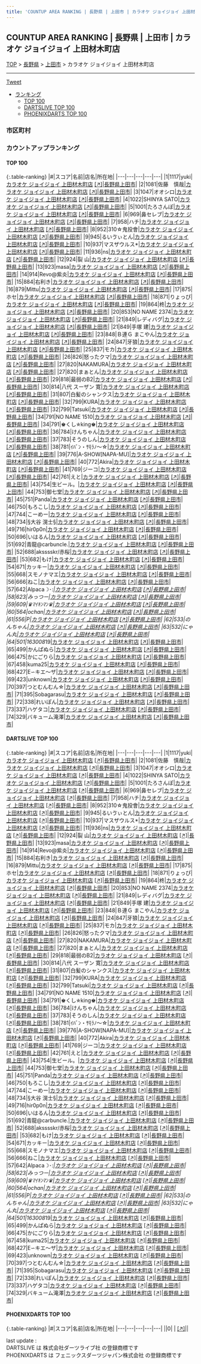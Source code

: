 ```yaml
---
title: 'COUNTUP AREA RANKING | 長野県 | 上田市 | カラオケ ジョイジョイ 上田材木町店'
---
```

## COUNTUP AREA RANKING | 長野県 | 上田市 | カラオケ ジョイジョイ 上田材木町店

[TOP](/darts/rank/) > [長野県](/darts/rank/長野県/) > [上田市](/darts/rank/長野県/上田市/) > カラオケ ジョイジョイ 上田材木町店

___

<a href="https://twitter.com/share?ref_src=twsrc%5Etfw" data-text="COUNTUP AREA RANKING | 長野県上田市カラオケ ジョイジョイ 上田材木町店" class="twitter-share-button" data-hashtags="DARTSLIVE,PHOENIXDARTS,darts,ダーツ" data-show-count="false">Tweet</a>

* [ランキング](#カウントアップランキング)
    * [TOP 100](#top-100)
    * [DARTSLIVE TOP 100](#dartslive-top-100)
    * [PHOENIXDARTS TOP 100](#phoenixdarts-top-100)

### 市区町村

<ul>

</ul>

### カウントアップランキング

#### TOP 100



{:.table-ranking}
|#|スコア|名前|店名|所在地|
|---|---|---|---|---|
|1|1117|<span class="rank-name-dl">yuki</span>|<a href="/darts/rank/shops/9a7cecc7d993d1f4f454cb89828a1cfe.html">カラオケ ジョイジョイ 上田材木町店</a> <a href="https://search.dartslive.com/jp/shop/9a7cecc7d993d1f4f454cb89828a1cfe">[↗]</a>|<a href="/darts/rank/長野県/上田市">長野県上田市</a>|
|2|1081|<span class="rank-name-dl">佐藤　慎哉</span>|<a href="/darts/rank/shops/9a7cecc7d993d1f4f454cb89828a1cfe.html">カラオケ ジョイジョイ 上田材木町店</a> <a href="https://search.dartslive.com/jp/shop/9a7cecc7d993d1f4f454cb89828a1cfe">[↗]</a>|<a href="/darts/rank/長野県/上田市">長野県上田市</a>|
|3|1047|<span class="rank-name-dl">オオシロ</span>|<a href="/darts/rank/shops/9a7cecc7d993d1f4f454cb89828a1cfe.html">カラオケ ジョイジョイ 上田材木町店</a> <a href="https://search.dartslive.com/jp/shop/9a7cecc7d993d1f4f454cb89828a1cfe">[↗]</a>|<a href="/darts/rank/長野県/上田市">長野県上田市</a>|
|4|1022|<span class="rank-name-dl">SHINYA SATO</span>|<a href="/darts/rank/shops/9a7cecc7d993d1f4f454cb89828a1cfe.html">カラオケ ジョイジョイ 上田材木町店</a> <a href="https://search.dartslive.com/jp/shop/9a7cecc7d993d1f4f454cb89828a1cfe">[↗]</a>|<a href="/darts/rank/長野県/上田市">長野県上田市</a>|
|5|1001|<span class="rank-name-dl">たろさんぽ</span>|<a href="/darts/rank/shops/9a7cecc7d993d1f4f454cb89828a1cfe.html">カラオケ ジョイジョイ 上田材木町店</a> <a href="https://search.dartslive.com/jp/shop/9a7cecc7d993d1f4f454cb89828a1cfe">[↗]</a>|<a href="/darts/rank/長野県/上田市">長野県上田市</a>|
|6|969|<span class="rank-name-dl">鼻セレブ</span>|<a href="/darts/rank/shops/9a7cecc7d993d1f4f454cb89828a1cfe.html">カラオケ ジョイジョイ 上田材木町店</a> <a href="https://search.dartslive.com/jp/shop/9a7cecc7d993d1f4f454cb89828a1cfe">[↗]</a>|<a href="/darts/rank/長野県/上田市">長野県上田市</a>|
|7|958|<span class="rank-name-dl">ハチ</span>|<a href="/darts/rank/shops/9a7cecc7d993d1f4f454cb89828a1cfe.html">カラオケ ジョイジョイ 上田材木町店</a> <a href="https://search.dartslive.com/jp/shop/9a7cecc7d993d1f4f454cb89828a1cfe">[↗]</a>|<a href="/darts/rank/長野県/上田市">長野県上田市</a>|
|8|952|<span class="rank-name-dl">310☆鬼投會</span>|<a href="/darts/rank/shops/9a7cecc7d993d1f4f454cb89828a1cfe.html">カラオケ ジョイジョイ 上田材木町店</a> <a href="https://search.dartslive.com/jp/shop/9a7cecc7d993d1f4f454cb89828a1cfe">[↗]</a>|<a href="/darts/rank/長野県/上田市">長野県上田市</a>|
|9|945|<span class="rank-name-dl">るいゔぃとん</span>|<a href="/darts/rank/shops/9a7cecc7d993d1f4f454cb89828a1cfe.html">カラオケ ジョイジョイ 上田材木町店</a> <a href="https://search.dartslive.com/jp/shop/9a7cecc7d993d1f4f454cb89828a1cfe">[↗]</a>|<a href="/darts/rank/長野県/上田市">長野県上田市</a>|
|10|937|<span class="rank-name-dl">マスザウルス*</span>|<a href="/darts/rank/shops/9a7cecc7d993d1f4f454cb89828a1cfe.html">カラオケ ジョイジョイ 上田材木町店</a> <a href="https://search.dartslive.com/jp/shop/9a7cecc7d993d1f4f454cb89828a1cfe">[↗]</a>|<a href="/darts/rank/長野県/上田市">長野県上田市</a>|
|11|936|<span class="rank-name-dl">ns</span>|<a href="/darts/rank/shops/9a7cecc7d993d1f4f454cb89828a1cfe.html">カラオケ ジョイジョイ 上田材木町店</a> <a href="https://search.dartslive.com/jp/shop/9a7cecc7d993d1f4f454cb89828a1cfe">[↗]</a>|<a href="/darts/rank/長野県/上田市">長野県上田市</a>|
|12|924|<span class="rank-name-dl">裂 山</span>|<a href="/darts/rank/shops/9a7cecc7d993d1f4f454cb89828a1cfe.html">カラオケ ジョイジョイ 上田材木町店</a> <a href="https://search.dartslive.com/jp/shop/9a7cecc7d993d1f4f454cb89828a1cfe">[↗]</a>|<a href="/darts/rank/長野県/上田市">長野県上田市</a>|
|13|923|<span class="rank-name-dl">masa</span>|<a href="/darts/rank/shops/9a7cecc7d993d1f4f454cb89828a1cfe.html">カラオケ ジョイジョイ 上田材木町店</a> <a href="https://search.dartslive.com/jp/shop/9a7cecc7d993d1f4f454cb89828a1cfe">[↗]</a>|<a href="/darts/rank/長野県/上田市">長野県上田市</a>|
|14|914|<span class="rank-name-dl">Revo@紫炎</span>|<a href="/darts/rank/shops/9a7cecc7d993d1f4f454cb89828a1cfe.html">カラオケ ジョイジョイ 上田材木町店</a> <a href="https://search.dartslive.com/jp/shop/9a7cecc7d993d1f4f454cb89828a1cfe">[↗]</a>|<a href="/darts/rank/長野県/上田市">長野県上田市</a>|
|15|884|<span class="rank-name-dl">右利き</span>|<a href="/darts/rank/shops/9a7cecc7d993d1f4f454cb89828a1cfe.html">カラオケ ジョイジョイ 上田材木町店</a> <a href="https://search.dartslive.com/jp/shop/9a7cecc7d993d1f4f454cb89828a1cfe">[↗]</a>|<a href="/darts/rank/長野県/上田市">長野県上田市</a>|
|16|879|<span class="rank-name-dl">Mittu</span>|<a href="/darts/rank/shops/9a7cecc7d993d1f4f454cb89828a1cfe.html">カラオケ ジョイジョイ 上田材木町店</a> <a href="https://search.dartslive.com/jp/shop/9a7cecc7d993d1f4f454cb89828a1cfe">[↗]</a>|<a href="/darts/rank/長野県/上田市">長野県上田市</a>|
|17|875|<span class="rank-name-dl">ホセ</span>|<a href="/darts/rank/shops/9a7cecc7d993d1f4f454cb89828a1cfe.html">カラオケ ジョイジョイ 上田材木町店</a> <a href="https://search.dartslive.com/jp/shop/9a7cecc7d993d1f4f454cb89828a1cfe">[↗]</a>|<a href="/darts/rank/長野県/上田市">長野県上田市</a>|
|18|871|<span class="rank-name-dl">りょっぴ</span>|<a href="/darts/rank/shops/9a7cecc7d993d1f4f454cb89828a1cfe.html">カラオケ ジョイジョイ 上田材木町店</a> <a href="https://search.dartslive.com/jp/shop/9a7cecc7d993d1f4f454cb89828a1cfe">[↗]</a>|<a href="/darts/rank/長野県/上田市">長野県上田市</a>|
|19|864|<span class="rank-name-dl">柊</span>|<a href="/darts/rank/shops/9a7cecc7d993d1f4f454cb89828a1cfe.html">カラオケ ジョイジョイ 上田材木町店</a> <a href="https://search.dartslive.com/jp/shop/9a7cecc7d993d1f4f454cb89828a1cfe">[↗]</a>|<a href="/darts/rank/長野県/上田市">長野県上田市</a>|
|20|853|<span class="rank-name-dl">NO NAME 2374</span>|<a href="/darts/rank/shops/9a7cecc7d993d1f4f454cb89828a1cfe.html">カラオケ ジョイジョイ 上田材木町店</a> <a href="https://search.dartslive.com/jp/shop/9a7cecc7d993d1f4f454cb89828a1cfe">[↗]</a>|<a href="/darts/rank/長野県/上田市">長野県上田市</a>|
|21|849|<span class="rank-name-dl">レディバグ</span>|<a href="/darts/rank/shops/9a7cecc7d993d1f4f454cb89828a1cfe.html">カラオケ ジョイジョイ 上田材木町店</a> <a href="https://search.dartslive.com/jp/shop/9a7cecc7d993d1f4f454cb89828a1cfe">[↗]</a>|<a href="/darts/rank/長野県/上田市">長野県上田市</a>|
|21|849|<span class="rank-name-dl">手塚 建</span>|<a href="/darts/rank/shops/9a7cecc7d993d1f4f454cb89828a1cfe.html">カラオケ ジョイジョイ 上田材木町店</a> <a href="https://search.dartslive.com/jp/shop/9a7cecc7d993d1f4f454cb89828a1cfe">[↗]</a>|<a href="/darts/rank/長野県/上田市">長野県上田市</a>|
|23|848|<span class="rank-name-dl">Ｂ連Ｇ まこやん</span>|<a href="/darts/rank/shops/9a7cecc7d993d1f4f454cb89828a1cfe.html">カラオケ ジョイジョイ 上田材木町店</a> <a href="https://search.dartslive.com/jp/shop/9a7cecc7d993d1f4f454cb89828a1cfe">[↗]</a>|<a href="/darts/rank/長野県/上田市">長野県上田市</a>|
|24|847|<span class="rank-name-dl">牙狼</span>|<a href="/darts/rank/shops/9a7cecc7d993d1f4f454cb89828a1cfe.html">カラオケ ジョイジョイ 上田材木町店</a> <a href="https://search.dartslive.com/jp/shop/9a7cecc7d993d1f4f454cb89828a1cfe">[↗]</a>|<a href="/darts/rank/長野県/上田市">長野県上田市</a>|
|25|837|<span class="rank-name-dl">モカ</span>|<a href="/darts/rank/shops/9a7cecc7d993d1f4f454cb89828a1cfe.html">カラオケ ジョイジョイ 上田材木町店</a> <a href="https://search.dartslive.com/jp/shop/9a7cecc7d993d1f4f454cb89828a1cfe">[↗]</a>|<a href="/darts/rank/長野県/上田市">長野県上田市</a>|
|26|826|<span class="rank-name-dl">怒ったクマ</span>|<a href="/darts/rank/shops/9a7cecc7d993d1f4f454cb89828a1cfe.html">カラオケ ジョイジョイ 上田材木町店</a> <a href="https://search.dartslive.com/jp/shop/9a7cecc7d993d1f4f454cb89828a1cfe">[↗]</a>|<a href="/darts/rank/長野県/上田市">長野県上田市</a>|
|27|820|<span class="rank-name-dl">NAKAMURA</span>|<a href="/darts/rank/shops/9a7cecc7d993d1f4f454cb89828a1cfe.html">カラオケ ジョイジョイ 上田材木町店</a> <a href="https://search.dartslive.com/jp/shop/9a7cecc7d993d1f4f454cb89828a1cfe">[↗]</a>|<a href="/darts/rank/長野県/上田市">長野県上田市</a>|
|27|820|<span class="rank-name-dl">まぁとん</span>|<a href="/darts/rank/shops/9a7cecc7d993d1f4f454cb89828a1cfe.html">カラオケ ジョイジョイ 上田材木町店</a> <a href="https://search.dartslive.com/jp/shop/9a7cecc7d993d1f4f454cb89828a1cfe">[↗]</a>|<a href="/darts/rank/長野県/上田市">長野県上田市</a>|
|29|818|<span class="rank-name-dl">最弱のB2</span>|<a href="/darts/rank/shops/9a7cecc7d993d1f4f454cb89828a1cfe.html">カラオケ ジョイジョイ 上田材木町店</a> <a href="https://search.dartslive.com/jp/shop/9a7cecc7d993d1f4f454cb89828a1cfe">[↗]</a>|<a href="/darts/rank/長野県/上田市">長野県上田市</a>|
|30|814|<span class="rank-name-dl">八代 スーザン 寛</span>|<a href="/darts/rank/shops/9a7cecc7d993d1f4f454cb89828a1cfe.html">カラオケ ジョイジョイ 上田材木町店</a> <a href="https://search.dartslive.com/jp/shop/9a7cecc7d993d1f4f454cb89828a1cfe">[↗]</a>|<a href="/darts/rank/長野県/上田市">長野県上田市</a>|
|31|807|<span class="rank-name-dl">白髪のシャンクス</span>|<a href="/darts/rank/shops/9a7cecc7d993d1f4f454cb89828a1cfe.html">カラオケ ジョイジョイ 上田材木町店</a> <a href="https://search.dartslive.com/jp/shop/9a7cecc7d993d1f4f454cb89828a1cfe">[↗]</a>|<a href="/darts/rank/長野県/上田市">長野県上田市</a>|
|32|799|<span class="rank-name-dl">KURA</span>|<a href="/darts/rank/shops/9a7cecc7d993d1f4f454cb89828a1cfe.html">カラオケ ジョイジョイ 上田材木町店</a> <a href="https://search.dartslive.com/jp/shop/9a7cecc7d993d1f4f454cb89828a1cfe">[↗]</a>|<a href="/darts/rank/長野県/上田市">長野県上田市</a>|
|32|799|<span class="rank-name-dl">Tatsuki</span>|<a href="/darts/rank/shops/9a7cecc7d993d1f4f454cb89828a1cfe.html">カラオケ ジョイジョイ 上田材木町店</a> <a href="https://search.dartslive.com/jp/shop/9a7cecc7d993d1f4f454cb89828a1cfe">[↗]</a>|<a href="/darts/rank/長野県/上田市">長野県上田市</a>|
|34|791|<span class="rank-name-dl">NO NAME 1510</span>|<a href="/darts/rank/shops/9a7cecc7d993d1f4f454cb89828a1cfe.html">カラオケ ジョイジョイ 上田材木町店</a> <a href="https://search.dartslive.com/jp/shop/9a7cecc7d993d1f4f454cb89828a1cfe">[↗]</a>|<a href="/darts/rank/長野県/上田市">長野県上田市</a>|
|34|791|<span class="rank-name-dl">♚くし✯king♚</span>|<a href="/darts/rank/shops/9a7cecc7d993d1f4f454cb89828a1cfe.html">カラオケ ジョイジョイ 上田材木町店</a> <a href="https://search.dartslive.com/jp/shop/9a7cecc7d993d1f4f454cb89828a1cfe">[↗]</a>|<a href="/darts/rank/長野県/上田市">長野県上田市</a>|
|36|784|<span class="rank-name-dl">けんちゃん</span>|<a href="/darts/rank/shops/9a7cecc7d993d1f4f454cb89828a1cfe.html">カラオケ ジョイジョイ 上田材木町店</a> <a href="https://search.dartslive.com/jp/shop/9a7cecc7d993d1f4f454cb89828a1cfe">[↗]</a>|<a href="/darts/rank/長野県/上田市">長野県上田市</a>|
|37|783|<span class="rank-name-dl">そうのしん</span>|<a href="/darts/rank/shops/9a7cecc7d993d1f4f454cb89828a1cfe.html">カラオケ ジョイジョイ 上田材木町店</a> <a href="https://search.dartslive.com/jp/shop/9a7cecc7d993d1f4f454cb89828a1cfe">[↗]</a>|<a href="/darts/rank/長野県/上田市">長野県上田市</a>|
|38|781|<span class="rank-name-dl">ｲﾊﾞﾝ・ｻﾓﾗﾉ～☆</span>|<a href="/darts/rank/shops/9a7cecc7d993d1f4f454cb89828a1cfe.html">カラオケ ジョイジョイ 上田材木町店</a> <a href="https://search.dartslive.com/jp/shop/9a7cecc7d993d1f4f454cb89828a1cfe">[↗]</a>|<a href="/darts/rank/長野県/上田市">長野県上田市</a>|
|39|776|<span class="rank-name-dl">A-SHOW[NAPA-MU]</span>|<a href="/darts/rank/shops/9a7cecc7d993d1f4f454cb89828a1cfe.html">カラオケ ジョイジョイ 上田材木町店</a> <a href="https://search.dartslive.com/jp/shop/9a7cecc7d993d1f4f454cb89828a1cfe">[↗]</a>|<a href="/darts/rank/長野県/上田市">長野県上田市</a>|
|40|772|<span class="rank-name-dl">Akira</span>|<a href="/darts/rank/shops/9a7cecc7d993d1f4f454cb89828a1cfe.html">カラオケ ジョイジョイ 上田材木町店</a> <a href="https://search.dartslive.com/jp/shop/9a7cecc7d993d1f4f454cb89828a1cfe">[↗]</a>|<a href="/darts/rank/長野県/上田市">長野県上田市</a>|
|41|769|<span class="rank-name-dl">ジーコ</span>|<a href="/darts/rank/shops/9a7cecc7d993d1f4f454cb89828a1cfe.html">カラオケ ジョイジョイ 上田材木町店</a> <a href="https://search.dartslive.com/jp/shop/9a7cecc7d993d1f4f454cb89828a1cfe">[↗]</a>|<a href="/darts/rank/長野県/上田市">長野県上田市</a>|
|42|761|<span class="rank-name-dl">えと</span>|<a href="/darts/rank/shops/9a7cecc7d993d1f4f454cb89828a1cfe.html">カラオケ ジョイジョイ 上田材木町店</a> <a href="https://search.dartslive.com/jp/shop/9a7cecc7d993d1f4f454cb89828a1cfe">[↗]</a>|<a href="/darts/rank/長野県/上田市">長野県上田市</a>|
|43|754|<span class="rank-name-dl">生ビール。</span>|<a href="/darts/rank/shops/9a7cecc7d993d1f4f454cb89828a1cfe.html">カラオケ ジョイジョイ 上田材木町店</a> <a href="https://search.dartslive.com/jp/shop/9a7cecc7d993d1f4f454cb89828a1cfe">[↗]</a>|<a href="/darts/rank/長野県/上田市">長野県上田市</a>|
|44|753|<span class="rank-name-dl">御七堂</span>|<a href="/darts/rank/shops/9a7cecc7d993d1f4f454cb89828a1cfe.html">カラオケ ジョイジョイ 上田材木町店</a> <a href="https://search.dartslive.com/jp/shop/9a7cecc7d993d1f4f454cb89828a1cfe">[↗]</a>|<a href="/darts/rank/長野県/上田市">長野県上田市</a>|
|45|751|<span class="rank-name-dl">Panda</span>|<a href="/darts/rank/shops/9a7cecc7d993d1f4f454cb89828a1cfe.html">カラオケ ジョイジョイ 上田材木町店</a> <a href="https://search.dartslive.com/jp/shop/9a7cecc7d993d1f4f454cb89828a1cfe">[↗]</a>|<a href="/darts/rank/長野県/上田市">長野県上田市</a>|
|46|750|<span class="rank-name-dl">もろこし</span>|<a href="/darts/rank/shops/9a7cecc7d993d1f4f454cb89828a1cfe.html">カラオケ ジョイジョイ 上田材木町店</a> <a href="https://search.dartslive.com/jp/shop/9a7cecc7d993d1f4f454cb89828a1cfe">[↗]</a>|<a href="/darts/rank/長野県/上田市">長野県上田市</a>|
|47|744|<span class="rank-name-dl">こーめー</span>|<a href="/darts/rank/shops/9a7cecc7d993d1f4f454cb89828a1cfe.html">カラオケ ジョイジョイ 上田材木町店</a> <a href="https://search.dartslive.com/jp/shop/9a7cecc7d993d1f4f454cb89828a1cfe">[↗]</a>|<a href="/darts/rank/長野県/上田市">長野県上田市</a>|
|48|734|<span class="rank-name-dl">§大谷 滉士§</span>|<a href="/darts/rank/shops/9a7cecc7d993d1f4f454cb89828a1cfe.html">カラオケ ジョイジョイ 上田材木町店</a> <a href="https://search.dartslive.com/jp/shop/9a7cecc7d993d1f4f454cb89828a1cfe">[↗]</a>|<a href="/darts/rank/長野県/上田市">長野県上田市</a>|
|49|716|<span class="rank-name-dl">hir0p0n</span>|<a href="/darts/rank/shops/9a7cecc7d993d1f4f454cb89828a1cfe.html">カラオケ ジョイジョイ 上田材木町店</a> <a href="https://search.dartslive.com/jp/shop/9a7cecc7d993d1f4f454cb89828a1cfe">[↗]</a>|<a href="/darts/rank/長野県/上田市">長野県上田市</a>|
|50|696|<span class="rank-name-dl">いはるん</span>|<a href="/darts/rank/shops/9a7cecc7d993d1f4f454cb89828a1cfe.html">カラオケ ジョイジョイ 上田材木町店</a> <a href="https://search.dartslive.com/jp/shop/9a7cecc7d993d1f4f454cb89828a1cfe">[↗]</a>|<a href="/darts/rank/長野県/上田市">長野県上田市</a>|
|51|692|<span class="rank-name-dl">青龍@carbuncle.</span>|<a href="/darts/rank/shops/9a7cecc7d993d1f4f454cb89828a1cfe.html">カラオケ ジョイジョイ 上田材木町店</a> <a href="https://search.dartslive.com/jp/shop/9a7cecc7d993d1f4f454cb89828a1cfe">[↗]</a>|<a href="/darts/rank/長野県/上田市">長野県上田市</a>|
|52|688|<span class="rank-name-dl">aksssskr/赤桜</span>|<a href="/darts/rank/shops/9a7cecc7d993d1f4f454cb89828a1cfe.html">カラオケ ジョイジョイ 上田材木町店</a> <a href="https://search.dartslive.com/jp/shop/9a7cecc7d993d1f4f454cb89828a1cfe">[↗]</a>|<a href="/darts/rank/長野県/上田市">長野県上田市</a>|
|53|682|<span class="rank-name-dl">もけ</span>|<a href="/darts/rank/shops/9a7cecc7d993d1f4f454cb89828a1cfe.html">カラオケ ジョイジョイ 上田材木町店</a> <a href="https://search.dartslive.com/jp/shop/9a7cecc7d993d1f4f454cb89828a1cfe">[↗]</a>|<a href="/darts/rank/長野県/上田市">長野県上田市</a>|
|54|671|<span class="rank-name-dl">カッキー</span>|<a href="/darts/rank/shops/9a7cecc7d993d1f4f454cb89828a1cfe.html">カラオケ ジョイジョイ 上田材木町店</a> <a href="https://search.dartslive.com/jp/shop/9a7cecc7d993d1f4f454cb89828a1cfe">[↗]</a>|<a href="/darts/rank/長野県/上田市">長野県上田市</a>|
|55|668|<span class="rank-name-dl">スモノナマエ</span>|<a href="/darts/rank/shops/9a7cecc7d993d1f4f454cb89828a1cfe.html">カラオケ ジョイジョイ 上田材木町店</a> <a href="https://search.dartslive.com/jp/shop/9a7cecc7d993d1f4f454cb89828a1cfe">[↗]</a>|<a href="/darts/rank/長野県/上田市">長野県上田市</a>|
|56|666|<span class="rank-name-dl">ねこ</span>|<a href="/darts/rank/shops/9a7cecc7d993d1f4f454cb89828a1cfe.html">カラオケ ジョイジョイ 上田材木町店</a> <a href="https://search.dartslive.com/jp/shop/9a7cecc7d993d1f4f454cb89828a1cfe">[↗]</a>|<a href="/darts/rank/長野県/上田市">長野県上田市</a>|
|57|642|<span class="rank-name-dl">Alpaca☽･:*</span>|<a href="/darts/rank/shops/9a7cecc7d993d1f4f454cb89828a1cfe.html">カラオケ ジョイジョイ 上田材木町店</a> <a href="https://search.dartslive.com/jp/shop/9a7cecc7d993d1f4f454cb89828a1cfe">[↗]</a>|<a href="/darts/rank/長野県/上田市">長野県上田市</a>|
|58|623|<span class="rank-name-dl">みっつー</span>|<a href="/darts/rank/shops/9a7cecc7d993d1f4f454cb89828a1cfe.html">カラオケ ジョイジョイ 上田材木町店</a> <a href="https://search.dartslive.com/jp/shop/9a7cecc7d993d1f4f454cb89828a1cfe">[↗]</a>|<a href="/darts/rank/長野県/上田市">長野県上田市</a>|
|59|609|<span class="rank-name-dl">♛ﾏｲｷﾝﾏﾝ♛</span>|<a href="/darts/rank/shops/9a7cecc7d993d1f4f454cb89828a1cfe.html">カラオケ ジョイジョイ 上田材木町店</a> <a href="https://search.dartslive.com/jp/shop/9a7cecc7d993d1f4f454cb89828a1cfe">[↗]</a>|<a href="/darts/rank/長野県/上田市">長野県上田市</a>|
|60|564|<span class="rank-name-dl">ochan</span>|<a href="/darts/rank/shops/9a7cecc7d993d1f4f454cb89828a1cfe.html">カラオケ ジョイジョイ 上田材木町店</a> <a href="https://search.dartslive.com/jp/shop/9a7cecc7d993d1f4f454cb89828a1cfe">[↗]</a>|<a href="/darts/rank/長野県/上田市">長野県上田市</a>|
|61|556|<span class="rank-name-dl">P</span>|<a href="/darts/rank/shops/9a7cecc7d993d1f4f454cb89828a1cfe.html">カラオケ ジョイジョイ 上田材木町店</a> <a href="https://search.dartslive.com/jp/shop/9a7cecc7d993d1f4f454cb89828a1cfe">[↗]</a>|<a href="/darts/rank/長野県/上田市">長野県上田市</a>|
|62|533|<span class="rank-name-dl">のんちゃん</span>|<a href="/darts/rank/shops/9a7cecc7d993d1f4f454cb89828a1cfe.html">カラオケ ジョイジョイ 上田材木町店</a> <a href="https://search.dartslive.com/jp/shop/9a7cecc7d993d1f4f454cb89828a1cfe">[↗]</a>|<a href="/darts/rank/長野県/上田市">長野県上田市</a>|
|63|532|<span class="rank-name-dl">にゃん丸</span>|<a href="/darts/rank/shops/9a7cecc7d993d1f4f454cb89828a1cfe.html">カラオケ ジョイジョイ 上田材木町店</a> <a href="https://search.dartslive.com/jp/shop/9a7cecc7d993d1f4f454cb89828a1cfe">[↗]</a>|<a href="/darts/rank/長野県/上田市">長野県上田市</a>|
|64|501|<span class="rank-name-dl">163008*19</span>|<a href="/darts/rank/shops/9a7cecc7d993d1f4f454cb89828a1cfe.html">カラオケ ジョイジョイ 上田材木町店</a> <a href="https://search.dartslive.com/jp/shop/9a7cecc7d993d1f4f454cb89828a1cfe">[↗]</a>|<a href="/darts/rank/長野県/上田市">長野県上田市</a>|
|65|499|<span class="rank-name-dl">かんぱぬら</span>|<a href="/darts/rank/shops/9a7cecc7d993d1f4f454cb89828a1cfe.html">カラオケ ジョイジョイ 上田材木町店</a> <a href="https://search.dartslive.com/jp/shop/9a7cecc7d993d1f4f454cb89828a1cfe">[↗]</a>|<a href="/darts/rank/長野県/上田市">長野県上田市</a>|
|66|475|<span class="rank-name-dl">かにごりら</span>|<a href="/darts/rank/shops/9a7cecc7d993d1f4f454cb89828a1cfe.html">カラオケ ジョイジョイ 上田材木町店</a> <a href="https://search.dartslive.com/jp/shop/9a7cecc7d993d1f4f454cb89828a1cfe">[↗]</a>|<a href="/darts/rank/長野県/上田市">長野県上田市</a>|
|67|458|<span class="rank-name-dl">kuma25</span>|<a href="/darts/rank/shops/9a7cecc7d993d1f4f454cb89828a1cfe.html">カラオケ ジョイジョイ 上田材木町店</a> <a href="https://search.dartslive.com/jp/shop/9a7cecc7d993d1f4f454cb89828a1cfe">[↗]</a>|<a href="/darts/rank/長野県/上田市">長野県上田市</a>|
|68|427|<span class="rank-name-dl">E∽キエ～ザ</span>|<a href="/darts/rank/shops/9a7cecc7d993d1f4f454cb89828a1cfe.html">カラオケ ジョイジョイ 上田材木町店</a> <a href="https://search.dartslive.com/jp/shop/9a7cecc7d993d1f4f454cb89828a1cfe">[↗]</a>|<a href="/darts/rank/長野県/上田市">長野県上田市</a>|
|69|423|<span class="rank-name-dl">unknown</span>|<a href="/darts/rank/shops/9a7cecc7d993d1f4f454cb89828a1cfe.html">カラオケ ジョイジョイ 上田材木町店</a> <a href="https://search.dartslive.com/jp/shop/9a7cecc7d993d1f4f454cb89828a1cfe">[↗]</a>|<a href="/darts/rank/長野県/上田市">長野県上田市</a>|
|70|397|<span class="rank-name-dl">つとむんむん☆</span>|<a href="/darts/rank/shops/9a7cecc7d993d1f4f454cb89828a1cfe.html">カラオケ ジョイジョイ 上田材木町店</a> <a href="https://search.dartslive.com/jp/shop/9a7cecc7d993d1f4f454cb89828a1cfe">[↗]</a>|<a href="/darts/rank/長野県/上田市">長野県上田市</a>|
|71|395|<span class="rank-name-dl">Sobagarasu</span>|<a href="/darts/rank/shops/9a7cecc7d993d1f4f454cb89828a1cfe.html">カラオケ ジョイジョイ 上田材木町店</a> <a href="https://search.dartslive.com/jp/shop/9a7cecc7d993d1f4f454cb89828a1cfe">[↗]</a>|<a href="/darts/rank/長野県/上田市">長野県上田市</a>|
|72|338|<span class="rank-name-dl">れいぽん</span>|<a href="/darts/rank/shops/9a7cecc7d993d1f4f454cb89828a1cfe.html">カラオケ ジョイジョイ 上田材木町店</a> <a href="https://search.dartslive.com/jp/shop/9a7cecc7d993d1f4f454cb89828a1cfe">[↗]</a>|<a href="/darts/rank/長野県/上田市">長野県上田市</a>|
|73|337|<span class="rank-name-dl">ハゲタコ</span>|<a href="/darts/rank/shops/9a7cecc7d993d1f4f454cb89828a1cfe.html">カラオケ ジョイジョイ 上田材木町店</a> <a href="https://search.dartslive.com/jp/shop/9a7cecc7d993d1f4f454cb89828a1cfe">[↗]</a>|<a href="/darts/rank/長野県/上田市">長野県上田市</a>|
|74|329|<span class="rank-name-dl">バキューム滝澤</span>|<a href="/darts/rank/shops/9a7cecc7d993d1f4f454cb89828a1cfe.html">カラオケ ジョイジョイ 上田材木町店</a> <a href="https://search.dartslive.com/jp/shop/9a7cecc7d993d1f4f454cb89828a1cfe">[↗]</a>|<a href="/darts/rank/長野県/上田市">長野県上田市</a>|


#### DARTSLIVE TOP 100



{:.table-ranking}
|#|スコア|名前|店名|所在地|
|---|---|---|---|---|
|1|1117|<span class="rank-name-dl">yuki</span>|<a href="/darts/rank/shops/9a7cecc7d993d1f4f454cb89828a1cfe.html">カラオケ ジョイジョイ 上田材木町店</a> <a href="https://search.dartslive.com/jp/shop/9a7cecc7d993d1f4f454cb89828a1cfe">[↗]</a>|<a href="/darts/rank/長野県/上田市">長野県上田市</a>|
|2|1081|<span class="rank-name-dl">佐藤　慎哉</span>|<a href="/darts/rank/shops/9a7cecc7d993d1f4f454cb89828a1cfe.html">カラオケ ジョイジョイ 上田材木町店</a> <a href="https://search.dartslive.com/jp/shop/9a7cecc7d993d1f4f454cb89828a1cfe">[↗]</a>|<a href="/darts/rank/長野県/上田市">長野県上田市</a>|
|3|1047|<span class="rank-name-dl">オオシロ</span>|<a href="/darts/rank/shops/9a7cecc7d993d1f4f454cb89828a1cfe.html">カラオケ ジョイジョイ 上田材木町店</a> <a href="https://search.dartslive.com/jp/shop/9a7cecc7d993d1f4f454cb89828a1cfe">[↗]</a>|<a href="/darts/rank/長野県/上田市">長野県上田市</a>|
|4|1022|<span class="rank-name-dl">SHINYA SATO</span>|<a href="/darts/rank/shops/9a7cecc7d993d1f4f454cb89828a1cfe.html">カラオケ ジョイジョイ 上田材木町店</a> <a href="https://search.dartslive.com/jp/shop/9a7cecc7d993d1f4f454cb89828a1cfe">[↗]</a>|<a href="/darts/rank/長野県/上田市">長野県上田市</a>|
|5|1001|<span class="rank-name-dl">たろさんぽ</span>|<a href="/darts/rank/shops/9a7cecc7d993d1f4f454cb89828a1cfe.html">カラオケ ジョイジョイ 上田材木町店</a> <a href="https://search.dartslive.com/jp/shop/9a7cecc7d993d1f4f454cb89828a1cfe">[↗]</a>|<a href="/darts/rank/長野県/上田市">長野県上田市</a>|
|6|969|<span class="rank-name-dl">鼻セレブ</span>|<a href="/darts/rank/shops/9a7cecc7d993d1f4f454cb89828a1cfe.html">カラオケ ジョイジョイ 上田材木町店</a> <a href="https://search.dartslive.com/jp/shop/9a7cecc7d993d1f4f454cb89828a1cfe">[↗]</a>|<a href="/darts/rank/長野県/上田市">長野県上田市</a>|
|7|958|<span class="rank-name-dl">ハチ</span>|<a href="/darts/rank/shops/9a7cecc7d993d1f4f454cb89828a1cfe.html">カラオケ ジョイジョイ 上田材木町店</a> <a href="https://search.dartslive.com/jp/shop/9a7cecc7d993d1f4f454cb89828a1cfe">[↗]</a>|<a href="/darts/rank/長野県/上田市">長野県上田市</a>|
|8|952|<span class="rank-name-dl">310☆鬼投會</span>|<a href="/darts/rank/shops/9a7cecc7d993d1f4f454cb89828a1cfe.html">カラオケ ジョイジョイ 上田材木町店</a> <a href="https://search.dartslive.com/jp/shop/9a7cecc7d993d1f4f454cb89828a1cfe">[↗]</a>|<a href="/darts/rank/長野県/上田市">長野県上田市</a>|
|9|945|<span class="rank-name-dl">るいゔぃとん</span>|<a href="/darts/rank/shops/9a7cecc7d993d1f4f454cb89828a1cfe.html">カラオケ ジョイジョイ 上田材木町店</a> <a href="https://search.dartslive.com/jp/shop/9a7cecc7d993d1f4f454cb89828a1cfe">[↗]</a>|<a href="/darts/rank/長野県/上田市">長野県上田市</a>|
|10|937|<span class="rank-name-dl">マスザウルス*</span>|<a href="/darts/rank/shops/9a7cecc7d993d1f4f454cb89828a1cfe.html">カラオケ ジョイジョイ 上田材木町店</a> <a href="https://search.dartslive.com/jp/shop/9a7cecc7d993d1f4f454cb89828a1cfe">[↗]</a>|<a href="/darts/rank/長野県/上田市">長野県上田市</a>|
|11|936|<span class="rank-name-dl">ns</span>|<a href="/darts/rank/shops/9a7cecc7d993d1f4f454cb89828a1cfe.html">カラオケ ジョイジョイ 上田材木町店</a> <a href="https://search.dartslive.com/jp/shop/9a7cecc7d993d1f4f454cb89828a1cfe">[↗]</a>|<a href="/darts/rank/長野県/上田市">長野県上田市</a>|
|12|924|<span class="rank-name-dl">裂 山</span>|<a href="/darts/rank/shops/9a7cecc7d993d1f4f454cb89828a1cfe.html">カラオケ ジョイジョイ 上田材木町店</a> <a href="https://search.dartslive.com/jp/shop/9a7cecc7d993d1f4f454cb89828a1cfe">[↗]</a>|<a href="/darts/rank/長野県/上田市">長野県上田市</a>|
|13|923|<span class="rank-name-dl">masa</span>|<a href="/darts/rank/shops/9a7cecc7d993d1f4f454cb89828a1cfe.html">カラオケ ジョイジョイ 上田材木町店</a> <a href="https://search.dartslive.com/jp/shop/9a7cecc7d993d1f4f454cb89828a1cfe">[↗]</a>|<a href="/darts/rank/長野県/上田市">長野県上田市</a>|
|14|914|<span class="rank-name-dl">Revo@紫炎</span>|<a href="/darts/rank/shops/9a7cecc7d993d1f4f454cb89828a1cfe.html">カラオケ ジョイジョイ 上田材木町店</a> <a href="https://search.dartslive.com/jp/shop/9a7cecc7d993d1f4f454cb89828a1cfe">[↗]</a>|<a href="/darts/rank/長野県/上田市">長野県上田市</a>|
|15|884|<span class="rank-name-dl">右利き</span>|<a href="/darts/rank/shops/9a7cecc7d993d1f4f454cb89828a1cfe.html">カラオケ ジョイジョイ 上田材木町店</a> <a href="https://search.dartslive.com/jp/shop/9a7cecc7d993d1f4f454cb89828a1cfe">[↗]</a>|<a href="/darts/rank/長野県/上田市">長野県上田市</a>|
|16|879|<span class="rank-name-dl">Mittu</span>|<a href="/darts/rank/shops/9a7cecc7d993d1f4f454cb89828a1cfe.html">カラオケ ジョイジョイ 上田材木町店</a> <a href="https://search.dartslive.com/jp/shop/9a7cecc7d993d1f4f454cb89828a1cfe">[↗]</a>|<a href="/darts/rank/長野県/上田市">長野県上田市</a>|
|17|875|<span class="rank-name-dl">ホセ</span>|<a href="/darts/rank/shops/9a7cecc7d993d1f4f454cb89828a1cfe.html">カラオケ ジョイジョイ 上田材木町店</a> <a href="https://search.dartslive.com/jp/shop/9a7cecc7d993d1f4f454cb89828a1cfe">[↗]</a>|<a href="/darts/rank/長野県/上田市">長野県上田市</a>|
|18|871|<span class="rank-name-dl">りょっぴ</span>|<a href="/darts/rank/shops/9a7cecc7d993d1f4f454cb89828a1cfe.html">カラオケ ジョイジョイ 上田材木町店</a> <a href="https://search.dartslive.com/jp/shop/9a7cecc7d993d1f4f454cb89828a1cfe">[↗]</a>|<a href="/darts/rank/長野県/上田市">長野県上田市</a>|
|19|864|<span class="rank-name-dl">柊</span>|<a href="/darts/rank/shops/9a7cecc7d993d1f4f454cb89828a1cfe.html">カラオケ ジョイジョイ 上田材木町店</a> <a href="https://search.dartslive.com/jp/shop/9a7cecc7d993d1f4f454cb89828a1cfe">[↗]</a>|<a href="/darts/rank/長野県/上田市">長野県上田市</a>|
|20|853|<span class="rank-name-dl">NO NAME 2374</span>|<a href="/darts/rank/shops/9a7cecc7d993d1f4f454cb89828a1cfe.html">カラオケ ジョイジョイ 上田材木町店</a> <a href="https://search.dartslive.com/jp/shop/9a7cecc7d993d1f4f454cb89828a1cfe">[↗]</a>|<a href="/darts/rank/長野県/上田市">長野県上田市</a>|
|21|849|<span class="rank-name-dl">レディバグ</span>|<a href="/darts/rank/shops/9a7cecc7d993d1f4f454cb89828a1cfe.html">カラオケ ジョイジョイ 上田材木町店</a> <a href="https://search.dartslive.com/jp/shop/9a7cecc7d993d1f4f454cb89828a1cfe">[↗]</a>|<a href="/darts/rank/長野県/上田市">長野県上田市</a>|
|21|849|<span class="rank-name-dl">手塚 建</span>|<a href="/darts/rank/shops/9a7cecc7d993d1f4f454cb89828a1cfe.html">カラオケ ジョイジョイ 上田材木町店</a> <a href="https://search.dartslive.com/jp/shop/9a7cecc7d993d1f4f454cb89828a1cfe">[↗]</a>|<a href="/darts/rank/長野県/上田市">長野県上田市</a>|
|23|848|<span class="rank-name-dl">Ｂ連Ｇ まこやん</span>|<a href="/darts/rank/shops/9a7cecc7d993d1f4f454cb89828a1cfe.html">カラオケ ジョイジョイ 上田材木町店</a> <a href="https://search.dartslive.com/jp/shop/9a7cecc7d993d1f4f454cb89828a1cfe">[↗]</a>|<a href="/darts/rank/長野県/上田市">長野県上田市</a>|
|24|847|<span class="rank-name-dl">牙狼</span>|<a href="/darts/rank/shops/9a7cecc7d993d1f4f454cb89828a1cfe.html">カラオケ ジョイジョイ 上田材木町店</a> <a href="https://search.dartslive.com/jp/shop/9a7cecc7d993d1f4f454cb89828a1cfe">[↗]</a>|<a href="/darts/rank/長野県/上田市">長野県上田市</a>|
|25|837|<span class="rank-name-dl">モカ</span>|<a href="/darts/rank/shops/9a7cecc7d993d1f4f454cb89828a1cfe.html">カラオケ ジョイジョイ 上田材木町店</a> <a href="https://search.dartslive.com/jp/shop/9a7cecc7d993d1f4f454cb89828a1cfe">[↗]</a>|<a href="/darts/rank/長野県/上田市">長野県上田市</a>|
|26|826|<span class="rank-name-dl">怒ったクマ</span>|<a href="/darts/rank/shops/9a7cecc7d993d1f4f454cb89828a1cfe.html">カラオケ ジョイジョイ 上田材木町店</a> <a href="https://search.dartslive.com/jp/shop/9a7cecc7d993d1f4f454cb89828a1cfe">[↗]</a>|<a href="/darts/rank/長野県/上田市">長野県上田市</a>|
|27|820|<span class="rank-name-dl">NAKAMURA</span>|<a href="/darts/rank/shops/9a7cecc7d993d1f4f454cb89828a1cfe.html">カラオケ ジョイジョイ 上田材木町店</a> <a href="https://search.dartslive.com/jp/shop/9a7cecc7d993d1f4f454cb89828a1cfe">[↗]</a>|<a href="/darts/rank/長野県/上田市">長野県上田市</a>|
|27|820|<span class="rank-name-dl">まぁとん</span>|<a href="/darts/rank/shops/9a7cecc7d993d1f4f454cb89828a1cfe.html">カラオケ ジョイジョイ 上田材木町店</a> <a href="https://search.dartslive.com/jp/shop/9a7cecc7d993d1f4f454cb89828a1cfe">[↗]</a>|<a href="/darts/rank/長野県/上田市">長野県上田市</a>|
|29|818|<span class="rank-name-dl">最弱のB2</span>|<a href="/darts/rank/shops/9a7cecc7d993d1f4f454cb89828a1cfe.html">カラオケ ジョイジョイ 上田材木町店</a> <a href="https://search.dartslive.com/jp/shop/9a7cecc7d993d1f4f454cb89828a1cfe">[↗]</a>|<a href="/darts/rank/長野県/上田市">長野県上田市</a>|
|30|814|<span class="rank-name-dl">八代 スーザン 寛</span>|<a href="/darts/rank/shops/9a7cecc7d993d1f4f454cb89828a1cfe.html">カラオケ ジョイジョイ 上田材木町店</a> <a href="https://search.dartslive.com/jp/shop/9a7cecc7d993d1f4f454cb89828a1cfe">[↗]</a>|<a href="/darts/rank/長野県/上田市">長野県上田市</a>|
|31|807|<span class="rank-name-dl">白髪のシャンクス</span>|<a href="/darts/rank/shops/9a7cecc7d993d1f4f454cb89828a1cfe.html">カラオケ ジョイジョイ 上田材木町店</a> <a href="https://search.dartslive.com/jp/shop/9a7cecc7d993d1f4f454cb89828a1cfe">[↗]</a>|<a href="/darts/rank/長野県/上田市">長野県上田市</a>|
|32|799|<span class="rank-name-dl">KURA</span>|<a href="/darts/rank/shops/9a7cecc7d993d1f4f454cb89828a1cfe.html">カラオケ ジョイジョイ 上田材木町店</a> <a href="https://search.dartslive.com/jp/shop/9a7cecc7d993d1f4f454cb89828a1cfe">[↗]</a>|<a href="/darts/rank/長野県/上田市">長野県上田市</a>|
|32|799|<span class="rank-name-dl">Tatsuki</span>|<a href="/darts/rank/shops/9a7cecc7d993d1f4f454cb89828a1cfe.html">カラオケ ジョイジョイ 上田材木町店</a> <a href="https://search.dartslive.com/jp/shop/9a7cecc7d993d1f4f454cb89828a1cfe">[↗]</a>|<a href="/darts/rank/長野県/上田市">長野県上田市</a>|
|34|791|<span class="rank-name-dl">NO NAME 1510</span>|<a href="/darts/rank/shops/9a7cecc7d993d1f4f454cb89828a1cfe.html">カラオケ ジョイジョイ 上田材木町店</a> <a href="https://search.dartslive.com/jp/shop/9a7cecc7d993d1f4f454cb89828a1cfe">[↗]</a>|<a href="/darts/rank/長野県/上田市">長野県上田市</a>|
|34|791|<span class="rank-name-dl">♚くし✯king♚</span>|<a href="/darts/rank/shops/9a7cecc7d993d1f4f454cb89828a1cfe.html">カラオケ ジョイジョイ 上田材木町店</a> <a href="https://search.dartslive.com/jp/shop/9a7cecc7d993d1f4f454cb89828a1cfe">[↗]</a>|<a href="/darts/rank/長野県/上田市">長野県上田市</a>|
|36|784|<span class="rank-name-dl">けんちゃん</span>|<a href="/darts/rank/shops/9a7cecc7d993d1f4f454cb89828a1cfe.html">カラオケ ジョイジョイ 上田材木町店</a> <a href="https://search.dartslive.com/jp/shop/9a7cecc7d993d1f4f454cb89828a1cfe">[↗]</a>|<a href="/darts/rank/長野県/上田市">長野県上田市</a>|
|37|783|<span class="rank-name-dl">そうのしん</span>|<a href="/darts/rank/shops/9a7cecc7d993d1f4f454cb89828a1cfe.html">カラオケ ジョイジョイ 上田材木町店</a> <a href="https://search.dartslive.com/jp/shop/9a7cecc7d993d1f4f454cb89828a1cfe">[↗]</a>|<a href="/darts/rank/長野県/上田市">長野県上田市</a>|
|38|781|<span class="rank-name-dl">ｲﾊﾞﾝ・ｻﾓﾗﾉ～☆</span>|<a href="/darts/rank/shops/9a7cecc7d993d1f4f454cb89828a1cfe.html">カラオケ ジョイジョイ 上田材木町店</a> <a href="https://search.dartslive.com/jp/shop/9a7cecc7d993d1f4f454cb89828a1cfe">[↗]</a>|<a href="/darts/rank/長野県/上田市">長野県上田市</a>|
|39|776|<span class="rank-name-dl">A-SHOW[NAPA-MU]</span>|<a href="/darts/rank/shops/9a7cecc7d993d1f4f454cb89828a1cfe.html">カラオケ ジョイジョイ 上田材木町店</a> <a href="https://search.dartslive.com/jp/shop/9a7cecc7d993d1f4f454cb89828a1cfe">[↗]</a>|<a href="/darts/rank/長野県/上田市">長野県上田市</a>|
|40|772|<span class="rank-name-dl">Akira</span>|<a href="/darts/rank/shops/9a7cecc7d993d1f4f454cb89828a1cfe.html">カラオケ ジョイジョイ 上田材木町店</a> <a href="https://search.dartslive.com/jp/shop/9a7cecc7d993d1f4f454cb89828a1cfe">[↗]</a>|<a href="/darts/rank/長野県/上田市">長野県上田市</a>|
|41|769|<span class="rank-name-dl">ジーコ</span>|<a href="/darts/rank/shops/9a7cecc7d993d1f4f454cb89828a1cfe.html">カラオケ ジョイジョイ 上田材木町店</a> <a href="https://search.dartslive.com/jp/shop/9a7cecc7d993d1f4f454cb89828a1cfe">[↗]</a>|<a href="/darts/rank/長野県/上田市">長野県上田市</a>|
|42|761|<span class="rank-name-dl">えと</span>|<a href="/darts/rank/shops/9a7cecc7d993d1f4f454cb89828a1cfe.html">カラオケ ジョイジョイ 上田材木町店</a> <a href="https://search.dartslive.com/jp/shop/9a7cecc7d993d1f4f454cb89828a1cfe">[↗]</a>|<a href="/darts/rank/長野県/上田市">長野県上田市</a>|
|43|754|<span class="rank-name-dl">生ビール。</span>|<a href="/darts/rank/shops/9a7cecc7d993d1f4f454cb89828a1cfe.html">カラオケ ジョイジョイ 上田材木町店</a> <a href="https://search.dartslive.com/jp/shop/9a7cecc7d993d1f4f454cb89828a1cfe">[↗]</a>|<a href="/darts/rank/長野県/上田市">長野県上田市</a>|
|44|753|<span class="rank-name-dl">御七堂</span>|<a href="/darts/rank/shops/9a7cecc7d993d1f4f454cb89828a1cfe.html">カラオケ ジョイジョイ 上田材木町店</a> <a href="https://search.dartslive.com/jp/shop/9a7cecc7d993d1f4f454cb89828a1cfe">[↗]</a>|<a href="/darts/rank/長野県/上田市">長野県上田市</a>|
|45|751|<span class="rank-name-dl">Panda</span>|<a href="/darts/rank/shops/9a7cecc7d993d1f4f454cb89828a1cfe.html">カラオケ ジョイジョイ 上田材木町店</a> <a href="https://search.dartslive.com/jp/shop/9a7cecc7d993d1f4f454cb89828a1cfe">[↗]</a>|<a href="/darts/rank/長野県/上田市">長野県上田市</a>|
|46|750|<span class="rank-name-dl">もろこし</span>|<a href="/darts/rank/shops/9a7cecc7d993d1f4f454cb89828a1cfe.html">カラオケ ジョイジョイ 上田材木町店</a> <a href="https://search.dartslive.com/jp/shop/9a7cecc7d993d1f4f454cb89828a1cfe">[↗]</a>|<a href="/darts/rank/長野県/上田市">長野県上田市</a>|
|47|744|<span class="rank-name-dl">こーめー</span>|<a href="/darts/rank/shops/9a7cecc7d993d1f4f454cb89828a1cfe.html">カラオケ ジョイジョイ 上田材木町店</a> <a href="https://search.dartslive.com/jp/shop/9a7cecc7d993d1f4f454cb89828a1cfe">[↗]</a>|<a href="/darts/rank/長野県/上田市">長野県上田市</a>|
|48|734|<span class="rank-name-dl">§大谷 滉士§</span>|<a href="/darts/rank/shops/9a7cecc7d993d1f4f454cb89828a1cfe.html">カラオケ ジョイジョイ 上田材木町店</a> <a href="https://search.dartslive.com/jp/shop/9a7cecc7d993d1f4f454cb89828a1cfe">[↗]</a>|<a href="/darts/rank/長野県/上田市">長野県上田市</a>|
|49|716|<span class="rank-name-dl">hir0p0n</span>|<a href="/darts/rank/shops/9a7cecc7d993d1f4f454cb89828a1cfe.html">カラオケ ジョイジョイ 上田材木町店</a> <a href="https://search.dartslive.com/jp/shop/9a7cecc7d993d1f4f454cb89828a1cfe">[↗]</a>|<a href="/darts/rank/長野県/上田市">長野県上田市</a>|
|50|696|<span class="rank-name-dl">いはるん</span>|<a href="/darts/rank/shops/9a7cecc7d993d1f4f454cb89828a1cfe.html">カラオケ ジョイジョイ 上田材木町店</a> <a href="https://search.dartslive.com/jp/shop/9a7cecc7d993d1f4f454cb89828a1cfe">[↗]</a>|<a href="/darts/rank/長野県/上田市">長野県上田市</a>|
|51|692|<span class="rank-name-dl">青龍@carbuncle.</span>|<a href="/darts/rank/shops/9a7cecc7d993d1f4f454cb89828a1cfe.html">カラオケ ジョイジョイ 上田材木町店</a> <a href="https://search.dartslive.com/jp/shop/9a7cecc7d993d1f4f454cb89828a1cfe">[↗]</a>|<a href="/darts/rank/長野県/上田市">長野県上田市</a>|
|52|688|<span class="rank-name-dl">aksssskr/赤桜</span>|<a href="/darts/rank/shops/9a7cecc7d993d1f4f454cb89828a1cfe.html">カラオケ ジョイジョイ 上田材木町店</a> <a href="https://search.dartslive.com/jp/shop/9a7cecc7d993d1f4f454cb89828a1cfe">[↗]</a>|<a href="/darts/rank/長野県/上田市">長野県上田市</a>|
|53|682|<span class="rank-name-dl">もけ</span>|<a href="/darts/rank/shops/9a7cecc7d993d1f4f454cb89828a1cfe.html">カラオケ ジョイジョイ 上田材木町店</a> <a href="https://search.dartslive.com/jp/shop/9a7cecc7d993d1f4f454cb89828a1cfe">[↗]</a>|<a href="/darts/rank/長野県/上田市">長野県上田市</a>|
|54|671|<span class="rank-name-dl">カッキー</span>|<a href="/darts/rank/shops/9a7cecc7d993d1f4f454cb89828a1cfe.html">カラオケ ジョイジョイ 上田材木町店</a> <a href="https://search.dartslive.com/jp/shop/9a7cecc7d993d1f4f454cb89828a1cfe">[↗]</a>|<a href="/darts/rank/長野県/上田市">長野県上田市</a>|
|55|668|<span class="rank-name-dl">スモノナマエ</span>|<a href="/darts/rank/shops/9a7cecc7d993d1f4f454cb89828a1cfe.html">カラオケ ジョイジョイ 上田材木町店</a> <a href="https://search.dartslive.com/jp/shop/9a7cecc7d993d1f4f454cb89828a1cfe">[↗]</a>|<a href="/darts/rank/長野県/上田市">長野県上田市</a>|
|56|666|<span class="rank-name-dl">ねこ</span>|<a href="/darts/rank/shops/9a7cecc7d993d1f4f454cb89828a1cfe.html">カラオケ ジョイジョイ 上田材木町店</a> <a href="https://search.dartslive.com/jp/shop/9a7cecc7d993d1f4f454cb89828a1cfe">[↗]</a>|<a href="/darts/rank/長野県/上田市">長野県上田市</a>|
|57|642|<span class="rank-name-dl">Alpaca☽･:*</span>|<a href="/darts/rank/shops/9a7cecc7d993d1f4f454cb89828a1cfe.html">カラオケ ジョイジョイ 上田材木町店</a> <a href="https://search.dartslive.com/jp/shop/9a7cecc7d993d1f4f454cb89828a1cfe">[↗]</a>|<a href="/darts/rank/長野県/上田市">長野県上田市</a>|
|58|623|<span class="rank-name-dl">みっつー</span>|<a href="/darts/rank/shops/9a7cecc7d993d1f4f454cb89828a1cfe.html">カラオケ ジョイジョイ 上田材木町店</a> <a href="https://search.dartslive.com/jp/shop/9a7cecc7d993d1f4f454cb89828a1cfe">[↗]</a>|<a href="/darts/rank/長野県/上田市">長野県上田市</a>|
|59|609|<span class="rank-name-dl">♛ﾏｲｷﾝﾏﾝ♛</span>|<a href="/darts/rank/shops/9a7cecc7d993d1f4f454cb89828a1cfe.html">カラオケ ジョイジョイ 上田材木町店</a> <a href="https://search.dartslive.com/jp/shop/9a7cecc7d993d1f4f454cb89828a1cfe">[↗]</a>|<a href="/darts/rank/長野県/上田市">長野県上田市</a>|
|60|564|<span class="rank-name-dl">ochan</span>|<a href="/darts/rank/shops/9a7cecc7d993d1f4f454cb89828a1cfe.html">カラオケ ジョイジョイ 上田材木町店</a> <a href="https://search.dartslive.com/jp/shop/9a7cecc7d993d1f4f454cb89828a1cfe">[↗]</a>|<a href="/darts/rank/長野県/上田市">長野県上田市</a>|
|61|556|<span class="rank-name-dl">P</span>|<a href="/darts/rank/shops/9a7cecc7d993d1f4f454cb89828a1cfe.html">カラオケ ジョイジョイ 上田材木町店</a> <a href="https://search.dartslive.com/jp/shop/9a7cecc7d993d1f4f454cb89828a1cfe">[↗]</a>|<a href="/darts/rank/長野県/上田市">長野県上田市</a>|
|62|533|<span class="rank-name-dl">のんちゃん</span>|<a href="/darts/rank/shops/9a7cecc7d993d1f4f454cb89828a1cfe.html">カラオケ ジョイジョイ 上田材木町店</a> <a href="https://search.dartslive.com/jp/shop/9a7cecc7d993d1f4f454cb89828a1cfe">[↗]</a>|<a href="/darts/rank/長野県/上田市">長野県上田市</a>|
|63|532|<span class="rank-name-dl">にゃん丸</span>|<a href="/darts/rank/shops/9a7cecc7d993d1f4f454cb89828a1cfe.html">カラオケ ジョイジョイ 上田材木町店</a> <a href="https://search.dartslive.com/jp/shop/9a7cecc7d993d1f4f454cb89828a1cfe">[↗]</a>|<a href="/darts/rank/長野県/上田市">長野県上田市</a>|
|64|501|<span class="rank-name-dl">163008*19</span>|<a href="/darts/rank/shops/9a7cecc7d993d1f4f454cb89828a1cfe.html">カラオケ ジョイジョイ 上田材木町店</a> <a href="https://search.dartslive.com/jp/shop/9a7cecc7d993d1f4f454cb89828a1cfe">[↗]</a>|<a href="/darts/rank/長野県/上田市">長野県上田市</a>|
|65|499|<span class="rank-name-dl">かんぱぬら</span>|<a href="/darts/rank/shops/9a7cecc7d993d1f4f454cb89828a1cfe.html">カラオケ ジョイジョイ 上田材木町店</a> <a href="https://search.dartslive.com/jp/shop/9a7cecc7d993d1f4f454cb89828a1cfe">[↗]</a>|<a href="/darts/rank/長野県/上田市">長野県上田市</a>|
|66|475|<span class="rank-name-dl">かにごりら</span>|<a href="/darts/rank/shops/9a7cecc7d993d1f4f454cb89828a1cfe.html">カラオケ ジョイジョイ 上田材木町店</a> <a href="https://search.dartslive.com/jp/shop/9a7cecc7d993d1f4f454cb89828a1cfe">[↗]</a>|<a href="/darts/rank/長野県/上田市">長野県上田市</a>|
|67|458|<span class="rank-name-dl">kuma25</span>|<a href="/darts/rank/shops/9a7cecc7d993d1f4f454cb89828a1cfe.html">カラオケ ジョイジョイ 上田材木町店</a> <a href="https://search.dartslive.com/jp/shop/9a7cecc7d993d1f4f454cb89828a1cfe">[↗]</a>|<a href="/darts/rank/長野県/上田市">長野県上田市</a>|
|68|427|<span class="rank-name-dl">E∽キエ～ザ</span>|<a href="/darts/rank/shops/9a7cecc7d993d1f4f454cb89828a1cfe.html">カラオケ ジョイジョイ 上田材木町店</a> <a href="https://search.dartslive.com/jp/shop/9a7cecc7d993d1f4f454cb89828a1cfe">[↗]</a>|<a href="/darts/rank/長野県/上田市">長野県上田市</a>|
|69|423|<span class="rank-name-dl">unknown</span>|<a href="/darts/rank/shops/9a7cecc7d993d1f4f454cb89828a1cfe.html">カラオケ ジョイジョイ 上田材木町店</a> <a href="https://search.dartslive.com/jp/shop/9a7cecc7d993d1f4f454cb89828a1cfe">[↗]</a>|<a href="/darts/rank/長野県/上田市">長野県上田市</a>|
|70|397|<span class="rank-name-dl">つとむんむん☆</span>|<a href="/darts/rank/shops/9a7cecc7d993d1f4f454cb89828a1cfe.html">カラオケ ジョイジョイ 上田材木町店</a> <a href="https://search.dartslive.com/jp/shop/9a7cecc7d993d1f4f454cb89828a1cfe">[↗]</a>|<a href="/darts/rank/長野県/上田市">長野県上田市</a>|
|71|395|<span class="rank-name-dl">Sobagarasu</span>|<a href="/darts/rank/shops/9a7cecc7d993d1f4f454cb89828a1cfe.html">カラオケ ジョイジョイ 上田材木町店</a> <a href="https://search.dartslive.com/jp/shop/9a7cecc7d993d1f4f454cb89828a1cfe">[↗]</a>|<a href="/darts/rank/長野県/上田市">長野県上田市</a>|
|72|338|<span class="rank-name-dl">れいぽん</span>|<a href="/darts/rank/shops/9a7cecc7d993d1f4f454cb89828a1cfe.html">カラオケ ジョイジョイ 上田材木町店</a> <a href="https://search.dartslive.com/jp/shop/9a7cecc7d993d1f4f454cb89828a1cfe">[↗]</a>|<a href="/darts/rank/長野県/上田市">長野県上田市</a>|
|73|337|<span class="rank-name-dl">ハゲタコ</span>|<a href="/darts/rank/shops/9a7cecc7d993d1f4f454cb89828a1cfe.html">カラオケ ジョイジョイ 上田材木町店</a> <a href="https://search.dartslive.com/jp/shop/9a7cecc7d993d1f4f454cb89828a1cfe">[↗]</a>|<a href="/darts/rank/長野県/上田市">長野県上田市</a>|
|74|329|<span class="rank-name-dl">バキューム滝澤</span>|<a href="/darts/rank/shops/9a7cecc7d993d1f4f454cb89828a1cfe.html">カラオケ ジョイジョイ 上田材木町店</a> <a href="https://search.dartslive.com/jp/shop/9a7cecc7d993d1f4f454cb89828a1cfe">[↗]</a>|<a href="/darts/rank/長野県/上田市">長野県上田市</a>|


#### PHOENIXDARTS TOP 100



{:.table-ranking}
|#|スコア|名前|店名|所在地|
|---|---|---|---|---|
||0|<span class="rank-name-dl"> </span>|<a href="/darts/rank/shops/.html"></a> <a href="">[↗]</a>|<a href="/darts/rank//"></a>|


<div class="footer border-top border-gray-light mt-5 pt-3 text-right text-gray">
    last update : <span style="font-weight: italic" id="foot_last_modified"></span><br />
    DARTSLIVE は 株式会社ダーツライブ社 の登録商標です<br />
    PHOENIXDARTS は フェニックスダーツジャパン株式会社 の登録商標です<br />
</div>

<script src="https://cdnjs.cloudflare.com/ajax/libs/jquery.tablesorter/2.31.3/js/jquery.tablesorter.min.js" integrity="sha512-qzgd5cYSZcosqpzpn7zF2ZId8f/8CHmFKZ8j7mU4OUXTNRd5g+ZHBPsgKEwoqxCtdQvExE5LprwwPAgoicguNg==" crossorigin="anonymous" referrerpolicy="no-referrer"></script>
<link rel="stylesheet" href="https://cdnjs.cloudflare.com/ajax/libs/jquery.tablesorter/2.31.3/css/theme.default.min.css" integrity="sha512-wghhOJkjQX0Lh3NSWvNKeZ0ZpNn+SPVXX1Qyc9OCaogADktxrBiBdKGDoqVUOyhStvMBmJQ8ZdMHiR3wuEq8+w==" crossorigin="anonymous" referrerpolicy="no-referrer" />
<script>
$(function() {
    $(".table-ranking").tablesorter({sortList:[[0, 0]]});
    $("#foot_last_modified").text(formatDate(new Date(document.lastModified), 'yyyy-MM-dd HH:mm:ss'));
});
</script>

<script async src="https://platform.twitter.com/widgets.js" charset="utf-8"></script>